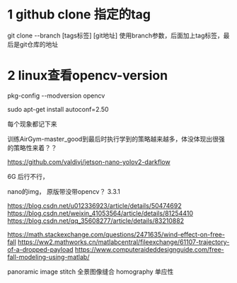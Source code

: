 # 1 github clone 指定的tag
git clone --branch [tags标签] [git地址]
使用branch参数，后面加上tag标签，最后是git仓库的地址

# 2 linux查看opencv-version

pkg-config --modversion opencv


sudo apt-get install autoconf=2.50

每个现象都记下来

训练AirGym-master_good到最后时执行学到的策略越来越多，体没体现出很强的策略性来着？？



https://github.com/valdivj/jetson-nano-yolov2-darkflow

6G 后行不行，

nano的img， 原版带没带opencv？ 3.3.1

https://blog.csdn.net/u012336923/article/details/50474692
https://blog.csdn.net/weixin_41053564/article/details/81254410
https://blog.csdn.net/qq_35608277/article/details/83210882





https://math.stackexchange.com/questions/2471635/wind-effect-on-free-fall
https://ww2.mathworks.cn/matlabcentral/fileexchange/61107-trajectory-of-a-dropped-payload
https://www.computeraideddesignguide.com/free-fall-modeling-using-matlab/



panoramic image stitch  全景图像缝合
homography   单应性 
